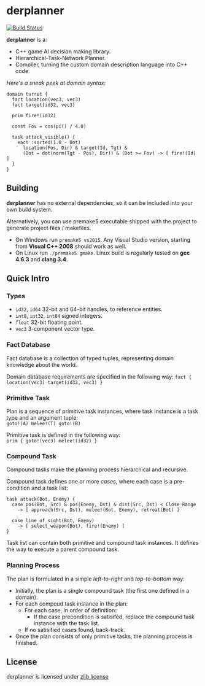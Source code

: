 derplanner
==========
[![Build Status](https://travis-ci.org/alexshafranov/derplanner.png?branch=master)](https://travis-ci.org/alexshafranov/derplanner)

**derplanner** is a:

* C++ game AI decision making library.  
* Hierarchical-Task-Network Planner.  
* Compiler, turning the custom domain description language into C++ code.  

*Here's a sneak peek at domain syntax:*
```
domain turret {
  fact location(vec3, vec3)
  fact target(id32, vec3)
  
  prim fire!(id32)
  
  const Fov = cos(pi() / 4.0)
  
  task attack_visible() {
    each :sorted(1.0 - Dot)
      location(Pos, Dir) & target(Id, Tgt) &
      (Dot = dot(norm(Tgt - Pos), Dir)) & (Dot >= Fov) -> [ fire!(Id) ]
  }
}
```

## Building
**derplanner** has no external dependencies, so it can be included into your own build system.  

Alternatively, you can use premake5 executable shipped with the project to generate project files / makefiles.

* On Windows run ```premake5 vs2015```. Any Visual Studio version, starting from **Visual C++ 2008** should work as well.
* On Linux run ```./premake5 gmake```. Linux build is regularly tested on **gcc 4.6.3** and **clang 3.4**.

## Quick Intro

### Types
* ```id32```, ```id64``` 32-bit and 64-bit handles, to reference entities.
* ```int8```, ```int32```, ```int64``` signed integers.
* ```float``` 32-bit floating point.
* ```vec3``` 3-component vector type.

### Fact Database
Fact database is a collection of typed tuples, representing domain knowledge about the world.  

Domain database requirements are specified in the following way:
```fact { location(vec3) target(id32, vec3) }```

### Primitive Task
Plan is a sequence of primitive task instances, where task instance is a task type and an argument tuple:  
```goto!(A) melee!(T) goto!(B)```  

Primitive task is defined in the following way:  
```prim { goto!(vec3) melee!(id32) }```

### Compound Task
Compound tasks make the planning process hierarchical and recursive.  

Compound task defines one or more *cases*, where each case is a pre-condition and a task list:  
```
task attack(Bot, Enemy) {
  case pos(Bot, Src) & pos(Enemy, Dst) & dist(Src, Dst) < Close_Range
    -> [ approach(Src, Dst), melee!(Bot, Enemy), retreat(Bot) ]
  
  case line_of_sight(Bot, Enemy)
    -> [ select_weapon(Bot), fire!(Enemy) ]
}
```
Task list can contain both primitive and compound task instances. It defines the way to execute a parent compound task.

### Planning Process
The plan is formulated in a simple *left-to-right* and *top-to-bottom* way:  

* Initially, the plan is a single compound task (the first one defined in a domain).  
* For each compoud task instance in the plan:  
  * For each case, in order of definition:  
    * If the case precondition is satisifed, replace the compound task instance with the task list.  
  * If no satisified cases found, back-track.  
* Once the plan consists of only primitive tasks, the planning process is finished.  

## License
derplanner is licensed under [zlib license](./LICENSE.txt)
